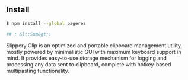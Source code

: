 ## Install

```sh
$ npm install --global pageres

## ; &lt;Sum&gt;:
```
Slippery Clip is an optimized and portable clipboard management utility, mostly powered by minimalistic GUI with maximum keyboard support in mind. It provides easy-to-use storage mechanism for logging and processing any data sent to clipboard, complete with hotkey-based multipasting functionality.  

